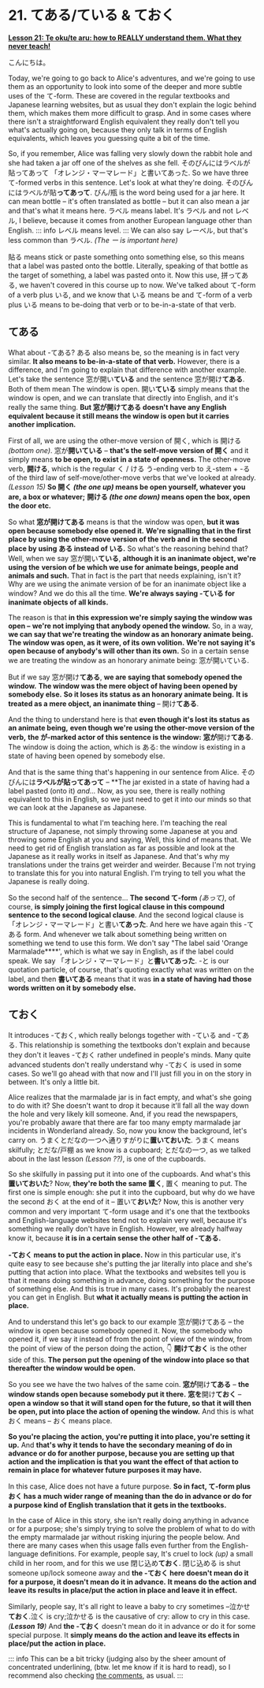 # **21. てある/ている & ておく**

[**Lesson 21: Te oku/te aru: how to REALLY understand them. What they never teach!**](https://www.youtube.com/watch?v=cYrqFjPvwSI&list=PLg9uYxuZf8x_A-vcqqyOFZu06WlhnypWj&index=27&ab_channel=OrganicJapanesewithCureDolly)

こんにちは。

Today, we're going to go back to Alice's adventures, and we're going to use them as an opportunity to look into some of the deeper and more subtle uses of the て-form. These are covered in the regular textbooks and Japanese learning websites, but as usual they don't explain the logic behind them, which makes them more difficult to grasp. And in some cases where there isn't a straightforward English equivalent they really don't tell you what's actually going on, because they only talk in terms of English equivalents, which leaves you guessing quite a bit of the time.

So, if you remember, Alice was falling very slowly down the rabbit hole and she had taken a jar off one of the shelves as she fell. そのびんにはラベルが貼ってあって 「オレンジ・マーマレード」と書いてあった. So we have three て-formed verbs in this sentence. Let's look at what they're doing. そのびんにはラベルが貼**ってあって**. びん/瓶 is the word being used for a jar here. It can mean bottle – it's often translated as bottle – but it can also mean a jar and that's what it means here. ラベル means label. It's ラベル and not レベル, I believe, because it comes from another European language other than English. ::: info レベル means level. ::: We can also say レーベル, but that's less common than ラベル. *(The ー is important here)* 

貼る means stick or paste something onto something else, so this means that a label was pasted onto the bottle. Literally, speaking of that bottle as the target of something, a label was pasted onto it. Now this use, 拼ってある, we haven't covered in this course up to now. We've talked about て-form of a verb plus いる, and we know that いる means be and て-form of a verb plus いる means to be-doing that verb or to be-in-a-state of that verb.

## てある

What about -てある? ある also means be, so the meaning is in fact very similar. **It also means to be-in-a-state of that verb.** However, there is a difference, and I'm going to explain that difference with another example. Let's take the sentence 窓が開い**ている** and the sentence 窓が開け**てある**. Both of them mean The window is open. 開い**ている** simply means that the window is open, and we can translate that directly into English, and it's really the same thing. **But 窓が開けてある doesn't have any English equivalent** **because it still means the window is open but it carries another implication.** 

First of all, we are using the other-move version of 開く, which is 開ける *(bottom one)*. 窓が**開いている** – **that's the self-move version of 開く** and it simply means **to be open, to exist in a state of openness.** The other-move verb, **開ける**, which is the regular く / ける う-ending verb to え-stem + -る of the third law of self-move/other-move verbs that we've looked at already. *(Lesson 15)* **So 開く *(the one up)* means be open yourself, whatever you are, a box or whatever;** **開ける *(the one down)* means open the box, open the door etc.** 

So what **窓が開けてある** means is that the window was open, **but it was open because somebody else opened it.** **We're signalling that in the first place by using the other-move version of the verb and** **in the second place by using ある instead of いる.** So what's the reasoning behind that? Well, when we say 窓が開い**ている**, **although it is an inanimate object, we're using the** **version of be which we use for animate beings, people and animals and such.** That in fact is the part that needs explaining, isn't it? Why are we using the animate version of be for an inanimate object like a window? And we do this all the time. **We're always saying -ている for inanimate objects of all kinds.** 

The reason is that **in this expression we're simply saying the window was open –** **we're not implying that anybody opened the window.** So, in a way, **we can say that we're treating the window as an honorary animate being.** **The window was open, as it were, of its own volition.** **We're not saying it's open because of anybody's will other than its own.** So in a certain sense we are treating the window as an honorary animate being: 窓が開いている. 

But if we say 窓が開け**てある**, **we are saying that somebody opened the window.** **The window was the mere object of having been opened by somebody else.** **So it loses its status as an honorary animate being.** **It is treated as a mere object, an inanimate thing** – 開け**てある**. 

And the thing to understand here is that **even though it's lost its status as an animate being,** **even though we're using the other-move version of the verb,** **the が-marked actor of this sentence is the window:** **窓が**開け**てある**. The window is doing the action, which is ある: the window is existing in a state of having been opened by somebody else. 

And that is the same thing that's happening in our sentence from Alice. そのびんには**ラベルが貼ってあって** – **The jar existed in a state of having had a label pasted (onto it) *and…* Now, as you see, there is really nothing equivalent to this in English, so we just need to get it into our minds so that we can look at the Japanese as Japanese. 

This is fundamental to what I'm teaching here. I'm teaching the real structure of Japanese, not simply throwing some Japanese at you and throwing some English at you and saying, Well, this kind of means that. We need to get rid of English translation as far as possible and look at the Japanese as it really works in itself as Japanese. And that's why my translations under the trains get weirder and weirder. Because I'm not trying to translate this for you into natural English. I'm trying to tell you what the Japanese is really doing. 

So the second half of the sentence... **The second て-form** *(あって)*, of course, **is simply joining the first logical clause in this compound sentence to the second logical clause**. And the second logical clause is 「オレンジ・マーマレード」と書い**てあった**. And here we have again this -てある form. And whenever we talk about something being written on something we tend to use this form. We don't say "The label said 'Orange Marmalade****', which is what we say in English, as if the label could speak. We say 「オレンジ・マーマレード」と**書いてあった**. -と is our quotation particle, of course, that's quoting exactly what was written on the label, and then **書いてある** means that it was **in a state of having had those words written on it by somebody else.** 

## ておく

It introduces -ておく, which really belongs together with -ている and -てある. This relationship is something the textbooks don't explain and because they don't it leaves -ておく rather undefined in people's minds. Many quite advanced students don't really understand why -ておく is used in some cases. So we'll go ahead with that now and I'll just fill you in on the story in between. It's only a little bit. 

Alice realizes that the marmalade jar is in fact empty, and what's she going to do with it? She doesn't want to drop it because it'll fall all the way down the hole and very likely kill someone. And, if you read the newspapers, you're probably aware that there are far too many empty marmalade jar incidents in Wonderland already. So, now you know the background, let's carry on. うまくとだなの一つへ通りすがりに**置いておいた**. うまく means skilfully; とだな/戸棚 as we know is a cupboard; とだなの一つ, as we talked about in the last lesson *(Lesson ??)*, is one of the cupboards. 

So she skilfully in passing put it into one of the cupboards. And what's this **置いておいた**? Now, **they're both the same 置く**, 置く meaning to put. The first one is simple enough: she put it into the cupboard, but why do we have the second おく at the end of it – 置いて**おいた**? Now, this is another very common and very important て-form usage and it's one that the textbooks and English-language websites tend not to explain very well, because it's something we really don't have in English. However, we already halfway know it,  because **it is in a certain sense the other half of -てある.** 

**-ておく means to put the action in place.** Now in this particular use, it's quite easy to see because she's putting the jar literally into place and she's putting that action into place. What the textbooks and websites tell you is that it means doing something in advance, doing something for the purpose of something else. And this is true in many cases. It's probably the nearest you can get in English.  But **what it actually means is putting the action in place.** 

And to understand this let's go back to our example 窓が開けてある – the window is open because somebody opened it. Now, the somebody who opened it, if we say it instead of from the point of view of the window, from the point of view of the person doing the action, 👇 **開けておく** is the other side of this. **The person put the opening of the window into place so that thereafter the window would be open.** 

So you see we have the two halves of the same coin. **窓が**開け**てある** – **the window stands open because somebody put it there.** **窓を**開け**ておく** – **open a window so that it will stand open for the future, so that** **it will then be open, put into place the action of opening the window.** And this is what おく means – おく means place. 

**So you're placing the action, you're putting it into place, you're setting it up.** And **that's why it tends to have the secondary meaning of do in advance or do for another purpose, because you are setting up that action and the implication is that you want the effect of that action to remain in place for whatever future purposes it may have.** 

In this case, Alice does not have a future purpose. **So in fact, て-form plus おく has a much wider range of meaning than** **the do in advance or do for a purpose kind of English translation that it gets in the textbooks.** 

In the case of Alice in this story, she isn't really doing anything in advance or for a purpose; she's simply trying to solve the problem of what to do with the empty marmalade jar without risking injuring the people below. And there are many cases when this usage falls even further from the English-language definitions. For example, people say, It's cruel to lock *(up)* a small child in her room, and for this we use 閉じ込め**ておく**. 閉じ込める is shut someone up/lock someone away and **the -ておく here doesn't mean do it for a purpose, it doesn't mean do it in advance.** **It means do the action and leave its results in place/put the action in place and leave it in effect.** 

Similarly, people say, It's all right to leave a baby to cry sometimes –泣かせ**ておく**.泣く is cry;泣かせる is the causative of cry: allow to cry in this case. *(**Lesson 19**)* And **the -ておく** doesn't mean do it in advance or do it for some special purpose. It **simply means do the action and leave its effects in place/put the action in place.** 

::: info 
This can be a bit tricky (judging also by the sheer amount of concentrated underlining, (btw. let me know if it is hard to read), so I recommend also checking [the comments](https://www.youtube.com/watch?v=cYrqFjPvwSI&list=PLg9uYxuZf8x_A-vcqqyOFZu06WlhnypWj&index=27&ab_channel=OrganicJapanesewithCureDolly), as usual.
:::
